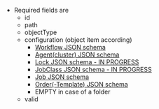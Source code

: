 * Required fields are
    * id
    * path
    * objectType
    * configuration (object item according)
    	* <a href="../../../../raml/jobscheduler/schemas/workflow/workflow-schema.json" target="workflow">Workflow JSON schema</a>
    	* <a href="../../../../raml/jobscheduler/schemas/agent/agentRef-schema.json" target="agent">Agent(cluster) JSON schema</a>
    	* <a href="../../../../raml/jobscheduler/schemas/lock/lock-schema.json" target="jobclass">Lock JSON schema - IN PROGRESS</a>
    	* <a href="../../../../raml/jobscheduler/schemas/jobclass/jobClass-schema.json" target="jobclass">JobClass JSON schema - IN PROGRESS</a>
    	* <a href="../../../../raml/jobscheduler/schemas/job/job-schema.json" target="job">Job JSON schema</a>
    	* <a href="../../../../raml/orderManagement/schemas/orders/orderTemplate-schema.json" target="order">Order(-Template) JSON schema</a>
    	* EMPTY in case of a folder
    * valid
